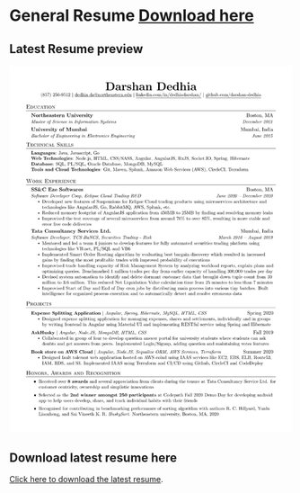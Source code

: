 # General Resume [Download here](https://github.com/darshan-dedhia/resume/raw/master/Darshan_Dedhia.pdf)

## Latest Resume preview
![Resume Preview](https://github.com/darshan-dedhia/resume/blob/master/Darshan_Dedhia.png "This is a image preview of resume.")

## Download latest resume here
[Click here to download the latest resume](https://github.com/darshan-dedhia/resume/raw/master/Darshan_Dedhia.pdf).
